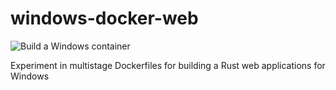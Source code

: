 # windows-docker-web

![Build a Windows container](https://github.com/fpco/windows-docker-web/workflows/Build%20a%20Windows%20container/badge.svg)

Experiment in multistage Dockerfiles for building a Rust web applications for Windows

